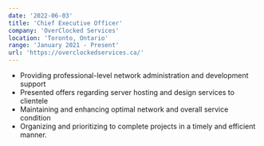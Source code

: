 ```yaml
---
date: '2022-06-03'
title: 'Chief Executive Officer'
company: 'OverClocked Services'
location: 'Toronto, Ontario'
range: 'January 2021 - Present'
url: 'https://overclockedservices.ca/'
---
```


- Providing professional-level network administration and development support
- Presented offers regarding server hosting and design services to clientele
- Maintaining and enhancing optimal network and overall service condition
- Organizing and prioritizing to complete projects in a timely and efficient manner.
